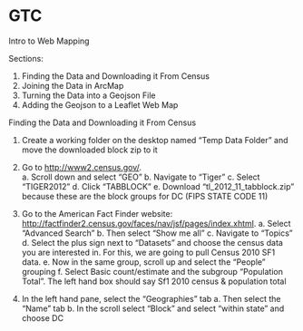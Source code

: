 GTC
===

Intro to Web Mapping

Sections:
1.  Finding the Data and Downloading it From Census
2.  Joining the Data in ArcMap
3.  Turning the Data into a Geojson File
4.  Adding the Geojson to a Leaflet Web Map


Finding the Data and Downloading it From Census

1. Create a working folder on the desktop named “Temp Data Folder” and move the downloaded block zip to it
2. Go to http://www2.census.gov/.  
  a. Scroll down and select “GEO”
  b. Navigate to “Tiger”
  c. Select “TIGER2012”
  d. Click “TABBLOCK”
  e. Download “tl_2012_11_tabblock.zip” because these are the block groups for DC (FIPS STATE CODE 11)

2. Go to the American Fact Finder website:  http://factfinder2.census.gov/faces/nav/jsf/pages/index.xhtml.
  a. Select “Advanced Search”
  b. Then select “Show me all”
  c. Navigate to “Topics”
  d. Select the plus sign next to “Datasets” and choose the census data you are interested in. For this, we are going to pull Census 2010 SF1 data.
  e. Now in the same group, scroll up and select the “People” grouping
  f. Select Basic count/estimate and the subgroup “Population Total”.  The left hand box should say Sf1 2010 census & population total

3.  In the left hand pane, select the “Geographies” tab
  a. Then select the “Name” tab
  b. In the scroll select “Block” and select “within state” and choose DC

